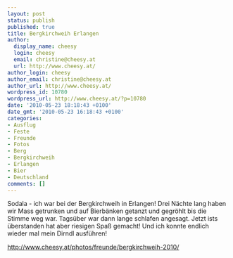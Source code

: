 ```yaml
---
layout: post
status: publish
published: true
title: Bergkirchweih Erlangen
author:
  display_name: cheesy
  login: cheesy
  email: christine@cheesy.at
  url: http://www.cheesy.at/
author_login: cheesy
author_email: christine@cheesy.at
author_url: http://www.cheesy.at/
wordpress_id: 10780
wordpress_url: http://www.cheesy.at/?p=10780
date: '2010-05-23 18:18:43 +0100'
date_gmt: '2010-05-23 16:18:43 +0100'
categories:
- Ausflug
- Feste
- Freunde
- Fotos
- Berg
- Bergkirchweih
- Erlangen
- Bier
- Deutschland
comments: []
---
```

<!--:de-->Sodala - ich war bei der Bergkirchweih in Erlangen! Drei Nächte lang haben wir Mass getrunken und auf Bierbänken getanzt und gegröhlt bis die Stimme weg war. Tagsüber war dann lange schlafen angesagt. Jetzt ists überstanden hat aber riesigen Spaß gemacht! Und ich konnte endlich wieder mal mein Dirndl ausführen!
http://www.cheesy.at/photos/freunde/bergkirchweih-2010/
